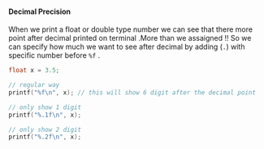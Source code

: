 #### Decimal Precision

When we print a float or double type number we can see that there more point after decimal printed on terminal .More than we assaigned !!
So we can specify how much we want to see after decimal by adding (`.`) with specific number before `%f` .

``` c
float x = 3.5;

// regular way
printf("%f\n", x); // this will show 6 digit after the decimal point 

// only show 1 digit
printf("%.1f\n", x);

// only show 2 digit
printf("%.2f\n", x);

```
